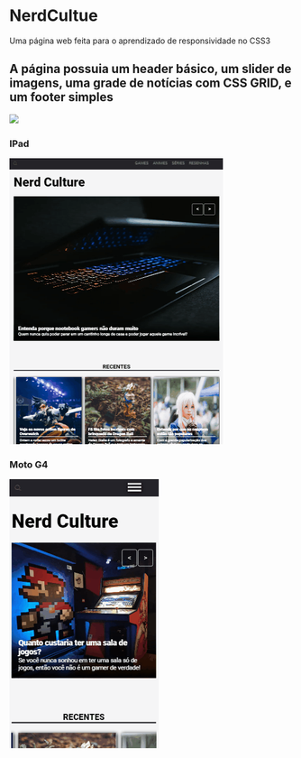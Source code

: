 # NerdCultue
Uma página web feita para o aprendizado de responsividade no CSS3

## A página possuia um header básico, um slider de imagens, uma grade de notícias com CSS GRID, e um footer simples
![](Web.gif)

### IPad
![](Ipad.gif)

### Moto G4
![](MotoG4.gif)
